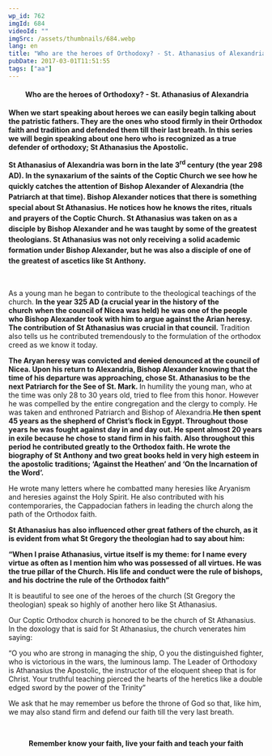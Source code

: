 ```yaml
---
wp_id: 762
imgId: 684
videoId: ""
imgSrc: /assets/thumbnails/684.webp
lang: en
title: "Who are the heroes of Orthodoxy? - St. Athanasius of Alexandria"
pubDate: 2017-03-01T11:51:55
tags: ["aa"]
---
```


<h4 style="text-align: center;"> <strong>Who are the heroes of Orthodoxy? - St. Athanasius of Alexandria</strong></h4>
<p><strong>When we start speaking about heroes we can easily begin talking about the patristic fathers. They are the ones who stood firmly in their Orthodox faith and tradition and defended them till their last breath. </strong><strong>In this series we will begin speaking about one hero who is recognized as a true defender of orthodoxy; St Athanasius the Apostolic.</strong></p>
<p><strong style="line-height: 1.5;">St Athanasius of Alexandria was born in the late 3<sup>rd</sup> century (the year 298 AD). In the synaxarium of the saints of the Coptic Church we see how he quickly catches the attention of Bishop Alexander of Alexandria (the Patriarch at that time). Bishop Alexander notices that there is something special about St Athanasius. He notices</strong><strong style="line-height: 1.5;"> how he knows the rites, rituals and prayers of the Coptic Church. St Athanasius was taken on as a disciple by Bishop Alexander and he was taught by some of the greatest theologians</strong><strong style="line-height: 1.5;">. </strong><strong style="line-height: 1.5;"> St Athanasius was not only receiving</strong> <strong style="line-height: 1.5;">a solid</strong><strong style="line-height: 1.5;"> academic </strong><strong style="line-height: 1.5;">formation under Bishop Alexander, but he was also a disciple of one of the greatest of ascetics like St Anthony.</strong></p>
<p>&nbsp;</p>
<p>As a young man he began to contribute to the theological teachings of the church. <strong>In the year 325 AD (a crucial year in the history of the church</strong> <strong>when</strong><strong> the council of Nicea was held) he was one of the people </strong><strong>who </strong><strong>Bishop Alexander took with him to argue against the Arian heresy. The contribution of St Athanasius was crucial in that council.</strong> Tradition also tells us he contributed tremendously to the formulation of the orthodox creed as we know it today.</p>
<p><strong>The Aryan heresy was convicted and </strong><strong><span style="text-decoration: line-through;">denied</span></strong><strong> denounced at the council of Nicea. Upon</strong><strong> his return to Alexandria, Bishop Alexander knowing that </strong><strong>the time of his departure was approaching, chose St. Athanasius to be the next Patriarch for the See of St. Mark. </strong>In humility the young man, who at the time was only 28 to 30 years old, tried to flee from this honor. However he was compelled by the entire congregation and the clergy to comply. He was taken and enthroned Patriarch and Bishop of Alexandria.<strong>He then</strong><strong> spent 45 years as the shepherd of Christ’s flock in Egypt. Throughout those years he was fought against day in and day out. </strong><strong>He spent almost 20 years in exile because he chose to stand firm in his faith. Also throughout this period</strong><strong> he contributed </strong><strong>greatly to the Orthodox faith. He wrote the biography of St Anthony and two great books held in very high esteem in the apostolic traditions; ‘Against the Heathen’ and ‘On the Incarnation of the Word’.</strong></p>
<p>He wrote many letters where he combatted many heresies like Aryanism and heresies against the Holy Spirit. He also contributed with his contemporaries, the Cappadocian fathers in leading the church along the path of the Orthodox faith.</p>
<p><strong>St Athanasius has also influenced other great fathers of the church, as it is evident from what St Gregory the theologian had to say about him:</strong></p>
<p><strong>“When I praise Athanasius, virtue itself is my theme: for I name every virtue as often as I mention him who was possessed of all virtues. He was the true pillar of the Church. His life and conduct were the rule of bishops, and his doctrine the rule of the Orthodox faith” </strong></p>
<p>It is beautiful to see one of the heroes of the church (St Gregory the theologian) speak so highly of another hero like St Athanasius.</p>
<p>Our Coptic Orthodox church is honored to be the church of St Athanasius. In the doxology that is said for St Athanasius, the church venerates him saying:</p>
<p>“O you who are strong in managing the ship, O you the distinguished fighter, who is victorious in the wars, the luminous lamp. The Leader of Orthodoxy is Athanasius the Apostolic, the instructor of the eloquent sheep that is for Christ. Your truthful teaching pierced the hearts of the heretics like a double edged sword by the power of the Trinity”</p>
<p>We ask that he may remember us before the throne of God so that, like him, we may also stand firm and defend our faith till the very last breath.</p>
<p>&nbsp;</p>
<p style="text-align: center;"><strong>Remember know your faith, live your faith and teach your faith</strong></p>
